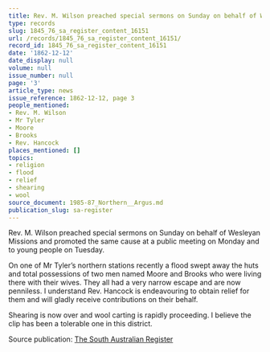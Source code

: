 ```yaml
---
title: Rev. M. Wilson preached special sermons on Sunday on behalf of Wesleyan Missions
type: records
slug: 1845_76_sa_register_content_16151
url: /records/1845_76_sa_register_content_16151/
record_id: 1845_76_sa_register_content_16151
date: '1862-12-12'
date_display: null
volume: null
issue_number: null
page: '3'
article_type: news
issue_reference: 1862-12-12, page 3
people_mentioned:
- Rev. M. Wilson
- Mr Tyler
- Moore
- Brooks
- Rev. Hancock
places_mentioned: []
topics:
- religion
- flood
- relief
- shearing
- wool
source_document: 1985-87_Northern__Argus.md
publication_slug: sa-register
---
```


Rev. M. Wilson preached special sermons on Sunday on behalf of Wesleyan Missions and promoted the same cause at a public meeting on Monday and to young people on Tuesday.

On one of Mr Tyler’s northern stations recently a flood swept away the huts and total possessions of two men named Moore and Brooks who were living there with their wives.  They all had a very narrow escape and are now penniless.  I understand Rev. Hancock is endeavouring to obtain relief for them and will gladly receive contributions on their behalf.

Shearing is now over and wool carting is rapidly proceeding.  I believe the clip has been a tolerable one in this district.

Source publication: [The South Australian Register](/publications/sa-register/)
